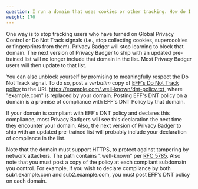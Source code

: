 ```yaml
---
question: I run a domain that uses cookies or other tracking. How do I stop Privacy Badger from blocking me?
weight: 170
---
```


One way is to stop tracking users who have turned on Global Privacy Control or Do Not Track signals (i.e., stop collecting cookies, supercookies or fingerprints from them). Privacy Badger will stop learning to block that domain. The next version of Privacy Badger to ship with an updated pre-trained list will no longer include that domain in the list. Most Privacy Badger users will then update to that list.

You can also unblock yourself by promising to meaningfully respect the Do Not Track signal. To do so, post a _verbatim_ copy of [EFF's Do Not Track policy](https://www.eff.org/dnt-policy) to the URL https://example.com/.well-known/dnt-policy.txt, where "example.com" is replaced by your domain. Posting EFF's DNT policy on a domain is a promise of compliance with EFF's DNT Policy by that domain.

If your domain is compliant with EFF's DNT policy and declares this compliance, most Privacy Badgers will see this declaration the next time they encounter your domain. Also, the next version of Privacy Badger to ship with an updated pre-trained list will probably include your declaration of compliance in the list.

Note that the domain must support HTTPS, to protect against tampering by network attackers. The path contains ".well-known" per [RFC 5785](https://tools.ietf.org/html/rfc5785). Also note that you must post a copy of the policy at each compliant subdomain you control. For example, if you wish to declare compliance by both sub1.example.com and sub2.example.com, you must post EFF's DNT policy on each domain.

